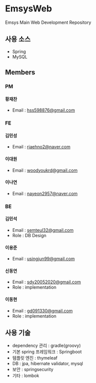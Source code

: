 # EmsysWeb
Emsys Main Web Development Repository
## 사용 소스
- Spring
- MySQL

## Members
### PM
#### 황재찬
- Email : hss598876@gmail.com
### FE
#### 김민성
- Email : rjaehno2@naver.com
#### 이대원
- Email : woodyoukrd@gmail.com
#### 이나연
- Email : nayeon2957@naver.com
### BE
#### 김민석
- Email : semteul32@gmail.com
- Role : DB Design
#### 이용준
- Email : usingjun99@gmail.com
#### 신동연
- Email : sdy20052020@gmail.com
- Role : implementation
#### 이동현 
- Email : gd091330@gmail.com
- Role : implementation

## 사용 기술
* dependency 관리 : gradle(groovy)
* 기본 spring 프레임워크 : Springboot
* 템플릿 엔진 : thymeleaf
* DB : jpa, hibernate validator, mysql
* 보안 : springsecurity
* 기타 : lombok